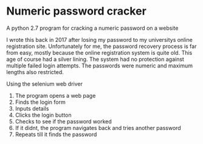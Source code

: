 # Numeric password cracker
A python 2.7 program for cracking a numeric password on a website

I wrote this back in 2017 after losing my password to my universitys online registration site.
Unfortunately for me, the password recovery process is far from easy, mostly  because the online registration system is quite old. This age of course had a silver lining. The system had no protection against multiple failed login attempts.
The passwords were numeric and maximum lengths also restricted.

Using the selenium web driver

1. The program opens a web page
2. Finds the login form
3. Inputs details
4. Clicks the login button
5. Checks to see if the password worked
6. If it didnt, the program navigates back and tries another password
7. Repeats till it finds the password
